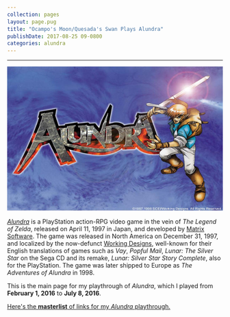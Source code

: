 ```yaml
---
collection: pages
layout: page.pug
title: "Ocampo's Moon/Quesada's Swan Plays Alundra"
publishDate: 2017-08-25 09-0800
categories: alundra
---
```


---
![al-pic](/assets/img/Alundra_d.jpg)

[*Alundra*][al-link] is a PlayStation action-RPG video game in the vein of *The Legend of Zelda*, released on April 11, 1997 in Japan, and developed by [Matrix Software][matrix-sw]. The game was released in North America on December 31, 1997, and localized by the now-defunct [Working Designs][wds], well-known for their English translations of games such as *Vay*, *Popful Mail*, *Lunar: The Silver Star* on the Sega CD and its remake, *Lunar: Silver Star Story Complete*, also for the PlayStation. The game was later shipped to Europe as *The Adventures of Alundra* in 1998.

This is the main page for my playthrough of *Alundra*, which I played from **February 1, 2016** to **July 8, 2016**.

<span class="nav-masterlist">[Here's the **masterlist** of links for my *Alundra* playthrough.][masterlist]</span>

<!--<div class="nav-pag" style="border-spacing: 0 1em; text-align: right; border-radius: 0.25em;">
[Alundra - Part 1: A New Beginning &raquo;](./al1)
</div>-->

[al-link]:  https://en.wikipedia.org/wiki/Alundra
[matrix-sw]:https://en.wikipedia.org/wiki/Matrix_Software
[wds]:      https://en.wikipedia.org/wiki/Working_Designs

[masterlist]: ./masterlist/
